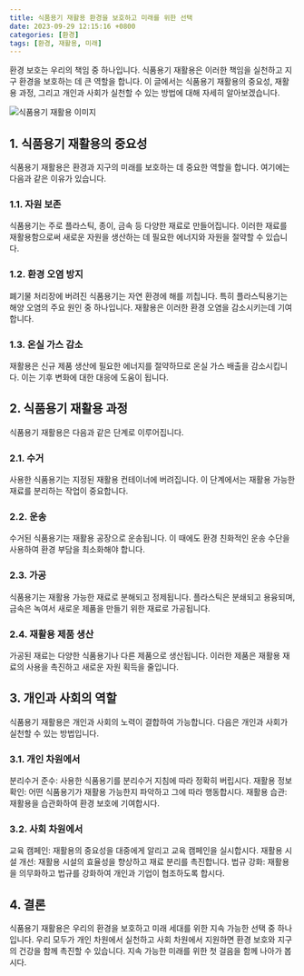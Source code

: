 ```yaml
---
title: 식품용기 재활용 환경을 보호하고 미래를 위한 선택
date: 2023-09-29 12:15:16 +0800
categories: [환경]
tags: [환경, 재활용, 미래]
---
```


환경 보호는 우리의 책임 중 하나입니다. 식품용기 재활용은 이러한 책임을 실천하고 지구 환경을 보호하는 데 큰 역할을 합니다. 이 글에서는 식품용기 재활용의 중요성, 재활용 과정, 그리고 개인과 사회가 실천할 수 있는 방법에 대해 자세히 알아보겠습니다.

![식품용기 재활용 이미지](https://source.unsplash.com/1600x900/?food-container-recycling)

## 1. 식품용기 재활용의 중요성
식품용기 재활용은 환경과 지구의 미래를 보호하는 데 중요한 역할을 합니다. 여기에는 다음과 같은 이유가 있습니다.

### 1.1. 자원 보존
식품용기는 주로 플라스틱, 종이, 금속 등 다양한 재료로 만들어집니다. 이러한 재료를 재활용함으로써 새로운 자원을 생산하는 데 필요한 에너지와 자원을 절약할 수 있습니다.

### 1.2. 환경 오염 방지
폐기물 처리장에 버려진 식품용기는 자연 환경에 해를 끼칩니다. 특히 플라스틱용기는 해양 오염의 주요 원인 중 하나입니다. 재활용은 이러한 환경 오염을 감소시키는데 기여합니다.

### 1.3. 온실 가스 감소
재활용은 신규 제품 생산에 필요한 에너지를 절약하므로 온실 가스 배출을 감소시킵니다. 이는 기후 변화에 대한 대응에 도움이 됩니다.

## 2. 식품용기 재활용 과정
식품용기 재활용은 다음과 같은 단계로 이루어집니다.

### 2.1. 수거
사용한 식품용기는 지정된 재활용 컨테이너에 버려집니다. 이 단계에서는 재활용 가능한 재료를 분리하는 작업이 중요합니다.

### 2.2. 운송
수거된 식품용기는 재활용 공장으로 운송됩니다. 이 때에도 환경 친화적인 운송 수단을 사용하여 환경 부담을 최소화해야 합니다.

### 2.3. 가공
식품용기는 재활용 가능한 재료로 분해되고 정제됩니다. 플라스틱은 분쇄되고 용융되며, 금속은 녹여서 새로운 제품을 만들기 위한 재료로 가공됩니다.

### 2.4. 재활용 제품 생산
가공된 재료는 다양한 식품용기나 다른 제품으로 생산됩니다. 이러한 제품은 재활용 재료의 사용을 촉진하고 새로운 자원 획득을 줄입니다.

## 3. 개인과 사회의 역할
식품용기 재활용은 개인과 사회의 노력이 결합하여 가능합니다. 다음은 개인과 사회가 실천할 수 있는 방법입니다.

### 3.1. 개인 차원에서
분리수거 준수: 사용한 식품용기를 분리수거 지침에 따라 정확히 버립시다.
재활용 정보 확인: 어떤 식품용기가 재활용 가능한지 파악하고 그에 따라 행동합시다.
재활용 습관: 재활용을 습관화하여 환경 보호에 기여합시다.

### 3.2. 사회 차원에서
교육 캠페인: 재활용의 중요성을 대중에게 알리고 교육 캠페인을 실시합시다.
재활용 시설 개선: 재활용 시설의 효율성을 향상하고 재료 분리를 촉진합니다.
법규 강화: 재활용을 의무화하고 법규를 강화하여 개인과 기업이 협조하도록 합시다.

## 4. 결론
식품용기 재활용은 우리의 환경을 보호하고 미래 세대를 위한 지속 가능한 선택 중 하나입니다. 우리 모두가 개인 차원에서 실천하고 사회 차원에서 지원하면 환경 보호와 지구의 건강을 함께 촉진할 수 있습니다. 지속 가능한 미래를 위한 첫 걸음을 함께 나아가 봅시다.

